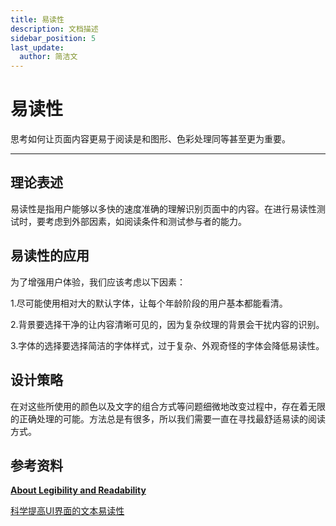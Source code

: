 ```yaml
---
title: 易读性
description: 文档描述
sidebar_position: 5
last_update:
  author: 简洁文
---
```


# 易读性

思考如何让页面内容更易于阅读是和图形、色彩处理同等甚至更为重要。

----



## 理论表述

易读性是指用户能够以多快的速度准确的理解识别页面中的内容。在进行易读性测试时，要考虑到外部因素，如阅读条件和测试参与者的能力。

## 易读性的应用

为了增强用户体验，我们应该考虑以下因素：

1.尽可能使用相对大的默认字体，让每个年龄阶段的用户基本都能看清。

2.背景要选择干净的让内容清晰可见的，因为复杂纹理的背景会干扰内容的识别。

3.字体的选择要选择简洁的字体样式，过于复杂、外观奇怪的字体会降低易读性。

## 设计策略

在对这些所使用的颜色以及文字的组合方式等问题细微地改变过程中，存在着无限的正确处理的可能。方法总是有很多，所以我们需要一直在寻找最舒适易读的阅读方式。

## 参考资料

[**About Legibility and Readability**](https://medium.com/the-readability-group/about-legibility-and-readability-596fcd432a06)

[科学提高UI界面的文本易读性](https://www.uisdc.com/improve-text-legibility)


